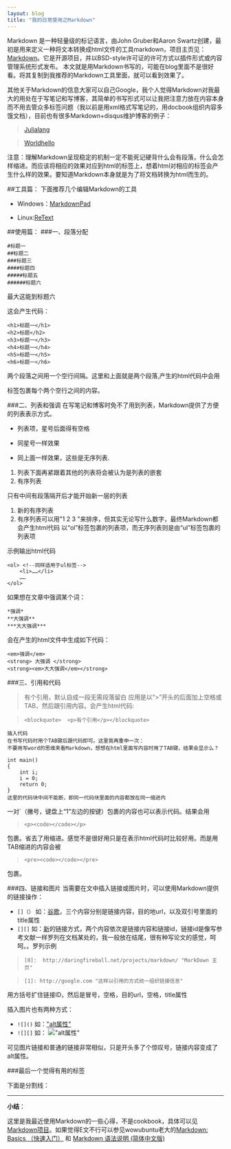 ```yaml
---
layout: blog 
title: "我的日常使用之Markdown"
---
```


Markdown 是一种轻量级的标记语言，由John Gruber和Aaron Swartz创建，最初是用来定义一种将文本转换成html文件的工具markdown，项目主页见：[Markdown][0]。它是开源项目，并以BSD-style许可证的许可方式以插件形式或内容管理系统形式发布。
本文就是用Markdown书写的，可能在blog里面不是很好看。将其复制到我推荐的Markdown工具里面，就可以看到效果了。

其他关于Markdown的信息大家可以自己Google，我个人觉得Markdown对我最大的用处在于写笔记和写博客，其简单的书写形式可以让我把注意力放在内容本身而不用去管众多标签问题（我以前是用xml格式写笔记的，用docbook组织内容多饿文档），目前也有很多Markdown+disqus维护博客的例子：

>[Julialang][3]

>[Worldhello][4]

注意：理解Markdown呈现稳定的机制一定不能死记硬背什么会有段落，什么会怎样缩进。而应该将相应的效果对应到html的标签上，想着html对相应的标签会产生什么样的效果。要知道Markdown本身就是为了将文档转换为html而生的。

##工具篇：
下面推荐几个编辑Markdown的工具

* Windows：[MarkdownPad][5]

* Linux:[ReText][6]

##使用篇：
###一、段落分配

    #标题一
    ##标题二
    ###标题三
    ####标题四
    #####标题五
    ######标题六

最大这能到标题六

这会产生代码：

    <h1>标题一</h1>
    <h2>标题</h2>
    <h3>标题一</h3>
    <h4>标题一</h4>
    <h5>标题一</h5>
    <h6>标题一</h6>

两个段落之间用一个空行间隔。这里和上面就是两个段落,产生的html代码中会用<p>标签包裹每个两个空行之间的内容。
    
###二、列表和强调
在写笔记和博客时免不了用到列表，Markdown提供了方便的列表表示方式。

* 列表项，星号后面得有空格
+ 同星号一样效果
- 同上面一样效果，这些是无序列表.
1. 列表下面再紧跟着其他的列表将会被认为是列表的嵌套
2. 有序列表

只有中间有段落隔开后才能开始新一层的列表

1. 新的有序列表 
2. 有序列表可以用"1  2  3  "来排序，但其实无论写什么数字，最终Markdown都会产生html代码
以“ol”标签包裹的列表项，而无序列表则是由“ul”标签包裹的列表项

示例输出html代码

    <ol> <!--同样适用于ul标签-->
        <li>……</li>
        ……
    </ol>


如果想在文章中强调某个词：

    *强调*
    **大强调**
    ***大大强调***

会在产生的html文件中生成如下代码：

    <em>强调</em> 
    <strong> 大强调 </strong> 
    <strong><em>大大强调</em></strong> 

###三、引用和代码


>    有个引用，默认自成一段无需段落留白
>    应用是以“>”开头的后面加上空格或TAB，然后跟引用内容。会产生html代码:

>    `<blockquote>  <p>有个引用</p></blockquote> `


    插入代码
    在书写代码时用个TAB键后跟代码即可。这里我再重申一次：
    不要用写word的思维来看Markdown，想想在html里面写内容时用了TAB键，结果会显示么？

    int main()
    {
        int i;
        i = 0;
        return 0;
    }
    这里的代码块中间不能断，即同一代码块里面的内容都放在同一缩进内
一对\`（撇号，键盘上“1”左边的按键）包裹的内容也可以表示代码。结果会用
> `<p><code></code></p>`

包裹。省去了用缩进。感觉不是很好用只是在表示html代码时比较好用。而是用TAB缩进的内容会被
> `<pre><code></code></pre>`

包裹。

###四、链接和图片
当需要在文中插入链接或图片时，可以使用Markdown提供的链接操作：

* `[]（）` 如：[谷歌](http://google.com "title属性")，三个内容分别是链接内容，目的地url，以及双引号里面的title属性
* `[][]` 如：[新][1]的链接方式，两个内容依次是链接内容和链接id，链接id是像写参考文献一样罗列在文档某处的，我一般放在结尾，很有种写论文的感觉，呵呵。。罗列示例

>    `[0]:  http://daringfireball.net/projects/markdown/ "MarkDown 主页"`

>   `[1]: http://google.com "这样以引用的方式统一组织链接信息"`

用方括号扩住链接ID，然后是冒号，空格，目的url，空格，title属性

插入图片也有两种方式：

* `![]()`    如：["alt属性"](~/images/logo.gif "title属性")
* `![][]` 如： !["alt属性"][2]

可见图片链接和普通的链接非常相似，只是开头多了个惊叹号，链接内容变成了alt属性。

###最后一个觉得有用的标签

下面是分割线：

------------------------------------------------------------------------------

**小结**：

这里是我最近使用Markdown的一些心得，不是cookbook，具体可以见[Markdown项目][0]。如果觉得E文不行可以参见wowubuntu老大的[Markdown: Basics （快速入门）][7] 和 [Markdown 语法说明 (简体中文版)][8]
 

[0]:  http://daringfireball.net/projects/markdown/ "MarkDown 项目主页"
[1]: http://google.com "这样以引用的方式统一组织链接信息"
[2]: ~/images/logo.gif "title属性"
[3]: http://julialang.org/ "JuliaLang"
[4]: http://www.worldhello.net/    "WorldHello"
[5]: http://markdownpad.com/        "MarkdownPad"
[6]: http://sourceforge.net/p/retext/home/ReText/    "Retext"
[7]: http://wowubuntu.com/markdown/basic.html
[8]: http://wowubuntu.com/markdown/index.html#blockquote
